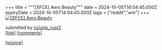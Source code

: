 +++
title = """[XFCE] Aero Beauty"""
date = 2024-10-05T14:04:45.000Z
expiryDate = 2024-10-05T14:04:45.000Z
tags = ["reddit","wm"]
+++
[![[XFCE] Aero Beauty](https://b.thumbs.redditmedia.com/K6w-ZKhZl8PUuCyB8m06xTwlmfcftekBhFSHb-cCx2A.jpg "[XFCE] Aero Beauty")](https://www.reddit.com/r/unixporn/comments/1fwr59w/xfce_aero_beauty/)

submitted by [/u/unix\_rust2](https://www.reddit.com/user/unix_rust2)  
[\[link\]](https://www.reddit.com/gallery/1fwr59w) [\[comments\]](https://www.reddit.com/r/unixporn/comments/1fwr59w/xfce_aero_beauty/)

[[source]](https://www.reddit.com/r/unixporn/comments/1fwr59w/xfce_aero_beauty/)
